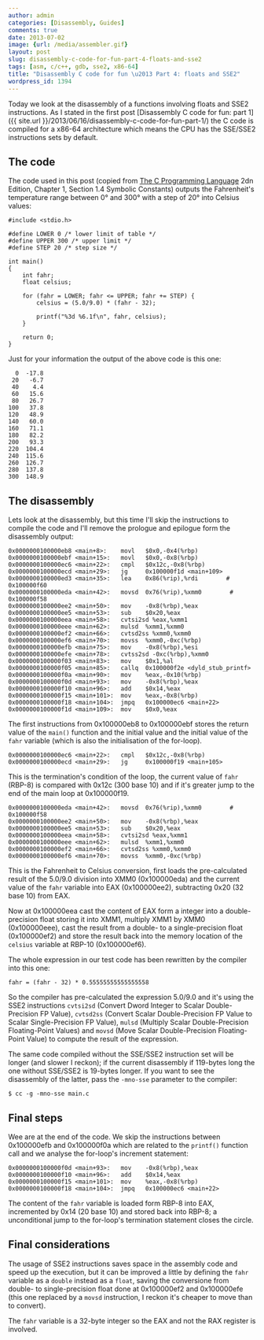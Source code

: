 ```yaml
---
author: admin
categories: [Disassembly, Guides]
comments: true
date: 2013-07-02
image: {url: /media/assembler.gif}
layout: post
slug: disassembly-c-code-for-fun-part-4-floats-and-sse2
tags: [asm, c/c++, gdb, sse2, x86-64]
title: "Disassembly C code for fun \u2013 Part 4: floats and SSE2"
wordpress_id: 1394
---
```


Today we look at the disassembly of a functions involving floats and SSE2 instructions. As I stated in the first post [Disassembly C code for fun: part 1]({{ site.url }}/2013/06/16/disassembly-c-code-for-fun-part-1/) the C code is compiled for a x86-64 architecture which means the CPU has the SSE/SSE2 instructions sets by default.

<!-- more -->



## The code



The code used in this post (copied from [The C Programming Language](http://en.wikipedia.org/wiki/The_C_Programming_Language) 2dn Edition, Chapter 1, Section 1.4 Symbolic Constants) outputs the Fahrenheit's temperature range between 0° and 300° with a step of 20° into Celsius values:




    #include <stdio.h>

    #define LOWER 0 /* lower limit of table */
    #define UPPER 300 /* upper limit */
    #define STEP 20 /* step size */

    int main()
    {
        int fahr;
        float celsius;

        for (fahr = LOWER; fahr <= UPPER; fahr += STEP) {
            celsius = (5.0/9.0) * (fahr - 32);

            printf("%3d %6.1f\n", fahr, celsius);
        }

        return 0;
    }




Just for your information the output of the above code is this one:




      0  -17.8
     20   -6.7
     40    4.4
     60   15.6
     80   26.7
    100   37.8
    120   48.9
    140   60.0
    160   71.1
    180   82.2
    200   93.3
    220  104.4
    240  115.6
    260  126.7
    280  137.8
    300  148.9






## The disassembly



Lets look at the disassembly, but this time I'll skip the instructions to compile the code and I'll remove the prologue and epilogue form the disassembly output:




    0x0000000100000eb8 <main+8>:	movl   $0x0,-0x4(%rbp)
    0x0000000100000ebf <main+15>:	movl   $0x0,-0x8(%rbp)
    0x0000000100000ec6 <main+22>:	cmpl   $0x12c,-0x8(%rbp)
    0x0000000100000ecd <main+29>:	jg     0x100000f1d <main+109>
    0x0000000100000ed3 <main+35>:	lea    0x86(%rip),%rdi        # 0x100000f60
    0x0000000100000eda <main+42>:	movsd  0x76(%rip),%xmm0        # 0x100000f58
    0x0000000100000ee2 <main+50>:	mov    -0x8(%rbp),%eax
    0x0000000100000ee5 <main+53>:	sub    $0x20,%eax
    0x0000000100000eea <main+58>:	cvtsi2sd %eax,%xmm1
    0x0000000100000eee <main+62>:	mulsd  %xmm1,%xmm0
    0x0000000100000ef2 <main+66>:	cvtsd2ss %xmm0,%xmm0
    0x0000000100000ef6 <main+70>:	movss  %xmm0,-0xc(%rbp)
    0x0000000100000efb <main+75>:	mov    -0x8(%rbp),%esi
    0x0000000100000efe <main+78>:	cvtss2sd -0xc(%rbp),%xmm0
    0x0000000100000f03 <main+83>:	mov    $0x1,%al
    0x0000000100000f05 <main+85>:	callq  0x100000f2e <dyld_stub_printf>
    0x0000000100000f0a <main+90>:	mov    %eax,-0x10(%rbp)
    0x0000000100000f0d <main+93>:	mov    -0x8(%rbp),%eax
    0x0000000100000f10 <main+96>:	add    $0x14,%eax
    0x0000000100000f15 <main+101>:	mov    %eax,-0x8(%rbp)
    0x0000000100000f18 <main+104>:	jmpq   0x100000ec6 <main+22>
    0x0000000100000f1d <main+109>:	mov    $0x0,%eax




The first instructions from 0x100000eb8 to 0x100000ebf stores the return value of the `main()` function and the initial value and the initial value of the `fahr` variable (which is also the initialisation of the for-loop).




    0x0000000100000ec6 <main+22>:	cmpl   $0x12c,-0x8(%rbp)
    0x0000000100000ecd <main+29>:	jg     0x100000f19 <main+105>




This is the termination's condition of the loop, the current value of `fahr` (RBP-8) is compared with 0x12c (300 base 10) and if it's greater jump to the end of the main loop at 0x100000f19.




    0x0000000100000eda <main+42>:	movsd  0x76(%rip),%xmm0        # 0x100000f58
    0x0000000100000ee2 <main+50>:	mov    -0x8(%rbp),%eax
    0x0000000100000ee5 <main+53>:	sub    $0x20,%eax
    0x0000000100000eea <main+58>:	cvtsi2sd %eax,%xmm1
    0x0000000100000eee <main+62>:	mulsd  %xmm1,%xmm0
    0x0000000100000ef2 <main+66>:	cvtsd2ss %xmm0,%xmm0
    0x0000000100000ef6 <main+70>:	movss  %xmm0,-0xc(%rbp)




This is the Fahrenheit to Celsius conversion, first loads the pre-calculated result of the 5.0/9.0 division into XMM0 (0x100000eda) and the current value of the `fahr` variable into EAX (0x100000ee2), subtracting 0x20 (32 base 10) from EAX.

Now at 0x100000eea cast the content of EAX form a integer into a double-precision float storing it into XMM1, multiply XMM1 by XMM0 (0x100000eee), cast the result from a double- to a single-precision float (0x100000ef2) and store the result back into the memory location of the `celsius` variable at RBP-10 (0x100000ef6).

The whole expression in our test code has been rewritten by the compiler into this one:




    fahr = (fahr - 32) * 0.55555555555555558




So the compiler has pre-calculated the expression 5.0/9.0 and it's using the SSE2 instructions `cvtsi2sd` (Convert Dword Integer to Scalar Double-Precision FP Value), `cvtsd2ss` (Convert Scalar Double-Precision FP Value to Scalar Single-Precision FP Value), `mulsd` (Multiply Scalar Double-Precision Floating-Point Values) and `movsd` (Move Scalar Double-Precision Floating-Point Value) to compute the result of the expression.

The same code compiled without the SSE/SSE2 instruction set will be longer (and slower I reckon); if the current disassembly if 119-bytes long the one without SSE/SSE2 is 19-bytes longer. If you want to see the disassembly of the latter, pass the `-mno-sse` parameter to the compiler:




    $ cc -g -mno-sse main.c






## Final steps



Wee are at the end of the code. We skip the instructions between 0x100000efb and 0x100000f0a which are related to the `printf()` function call and we analyse the for-loop's increment statement:




    0x0000000100000f0d <main+93>:	mov    -0x8(%rbp),%eax
    0x0000000100000f10 <main+96>:	add    $0x14,%eax
    0x0000000100000f15 <main+101>:	mov    %eax,-0x8(%rbp)
    0x0000000100000f18 <main+104>:	jmpq   0x100000ec6 <main+22>




The content of the `fahr` variable is loaded form RBP-8 into EAX, incremented by 0x14 (20 base 10) and stored back into RBP-8; a unconditional jump to the for-loop's termination statement closes the circle.



## Final considerations



The usage of SSE2 instructions saves space in the assembly code and speed up the execution, but it can be improved a little by defining the `fahr` variable as a `double` instead as a `float`, saving the conversione from double- to single-precision float done at 0x100000ef2 and 0x100000efe (this one replaced by a `movsd` instruction, I reckon it's cheaper to move than to convert).

The `fahr` variable is a 32-byte integer so the EAX and not the RAX register is involved.
